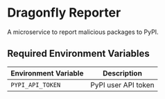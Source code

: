 # Dragonfly Reporter

A microservice to report malicious packages to PyPI.

## Required Environment Variables

| Environment Variable | Description         |
| -------------------- | ------------------- |
| `PYPI_API_TOKEN`     | PyPI user API token |
